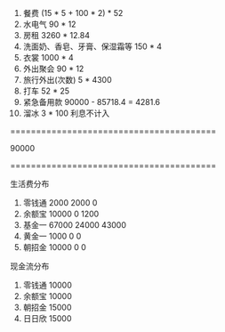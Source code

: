 

1. 餐费 (15 * 5 + 100 * 2) * 52
2. 水电气 90 * 12
3. 房租 3260 * 12.84
4. 洗面奶、香皂、牙膏、保湿霜等 150 * 4
5. 衣裳 1000 * 4
6. 外出聚会 90 * 12
7. 旅行外出(次数) 5 * 4300
8. 打车 52 * 25
9. 紧急备用款 90000 - 85718.4 = 4281.6
0. 溜冰 3 * 100 利息不计入

========================================

90000

========================================

生活费分布

1. 零钱通  2000  2000     0
2. 余额宝 10000     0  1200
3. 基金一 67000 24000 43000
4. 黄金一  1000     0     0
5. 朝招金 10000     0     0

现金流分布

1. 零钱通 10000
2. 余额宝 10000
3. 朝招金 15000
4. 日日欣 15000